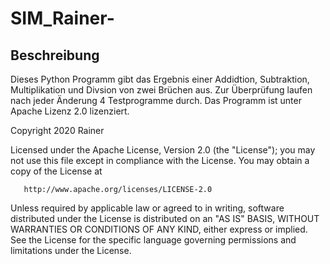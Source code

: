 # SIM_Rainer-
## Beschreibung
Dieses Python Programm gibt das Ergebnis einer Addidtion, Subtraktion, Multiplikation und Divsion von zwei Brüchen aus.
Zur Überprüfung laufen nach jeder Änderung 4 Testprogramme durch.
Das Programm ist unter Apache Lizenz 2.0 lizenziert.

Copyright 2020 Rainer

   Licensed under the Apache License, Version 2.0 (the "License");
   you may not use this file except in compliance with the License.
   You may obtain a copy of the License at

       http://www.apache.org/licenses/LICENSE-2.0

   Unless required by applicable law or agreed to in writing, software
   distributed under the License is distributed on an "AS IS" BASIS,
   WITHOUT WARRANTIES OR CONDITIONS OF ANY KIND, either express or implied.
   See the License for the specific language governing permissions and
   limitations under the License.
 
